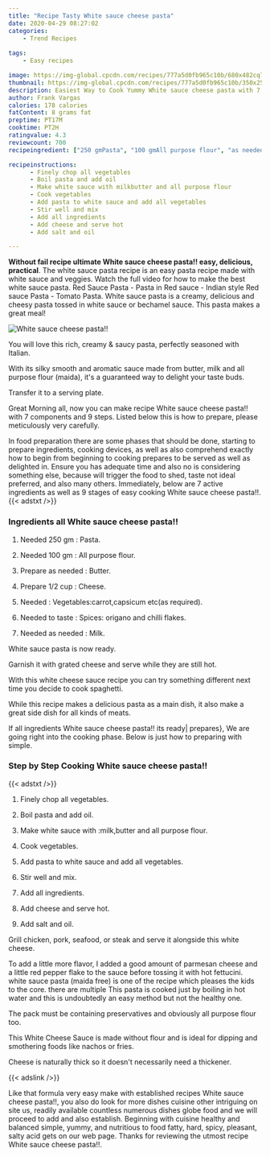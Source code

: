 ```yaml
---
title: "Recipe Tasty White sauce cheese pasta"
date: 2020-04-29 08:27:02
categories:
    - Trend Recipes
    
tags:
    - Easy recipes

image: https://img-global.cpcdn.com/recipes/777a5d0fb965c10b/680x482cq70/white-sauce-cheese-pasta-recipe-main-photo.jpg
thumbnail: https://img-global.cpcdn.com/recipes/777a5d0fb965c10b/350x250cq70/white-sauce-cheese-pasta-recipe-main-photo.jpg
description: Easiest Way to Cook Yummy White sauce cheese pasta with 7 ingredients and 9 stages of easy cooking.
author: Frank Vargas
calories: 178 calories
fatContent: 8 grams fat
preptime: PT17M
cooktime: PT2H
ratingvalue: 4.3
reviewcount: 700
recipeingredient: ["250 gmPasta", "100 gmAll purpose flour", "as neededButter", "1/2 cupCheese", "Vegetablescarrotcapsicum etcas required", "to tasteSpices origano and chilli flakes", "as neededMilk"]

recipeinstructions: 
      - Finely chop all vegetables 
      - Boil pasta and add oil 
      - Make white sauce with milkbutter and all purpose flour 
      - Cook vegetables 
      - Add pasta to white sauce and add all vegetables 
      - Stir well and mix 
      - Add all ingredients 
      - Add cheese and serve hot 
      - Add salt and oil

---
```




**Without fail recipe ultimate White sauce cheese pasta!! easy, delicious, practical**. The white sauce pasta recipe is an easy pasta recipe made with white sauce and veggies. Watch the full video for how to make the best white sauce pasta. Red Sauce Pasta - Pasta in Red sauce - Indian style Red sauce Pasta - Tomato Pasta. White sauce pasta is a creamy, delicious and cheesy pasta tossed in white sauce or bechamel sauce. This pasta makes a great meal!


![White sauce cheese pasta!!](https://img-global.cpcdn.com/recipes/777a5d0fb965c10b/680x482cq70/white-sauce-cheese-pasta-recipe-main-photo.jpg "White sauce cheese pasta!!")



You will love this rich, creamy &amp; saucy pasta, perfectly seasoned with Italian.

With its silky smooth and aromatic sauce made from butter, milk and all purpose flour (maida), it&#39;s a guaranteed way to delight your taste buds.

Transfer it to a serving plate.


Great Morning all, now you can make recipe White sauce cheese pasta!! with 7 components and 9 steps. Listed below this is how to prepare, please meticulously very carefully.

In food preparation there are some phases that should be done, starting to prepare ingredients, cooking devices, as well as also comprehend exactly how to begin from beginning to cooking prepares to be served as well as delighted in. Ensure you has adequate time and also no is considering something else, because will trigger the food to shed, taste not ideal preferred, and also many others. Immediately, below are 7 active ingredients as well as 9 stages of easy cooking White sauce cheese pasta!!.
{{< adstxt />}}

### Ingredients all White sauce cheese pasta!!


1. Needed 250 gm : Pasta.

1. Needed 100 gm : All purpose flour.

1. Prepare as needed : Butter.

1. Prepare 1/2 cup : Cheese.

1. Needed  : Vegetables:carrot,capsicum etc(as required).

1. Needed to taste : Spices: origano and chilli flakes.

1. Needed as needed : Milk.


White sauce pasta is now ready.

Garnish it with grated cheese and serve while they are still hot.

With this white cheese sauce recipe you can try something different next time you decide to cook spaghetti.

While this recipe makes a delicious pasta as a main dish, it also make a great side dish for all kinds of meats.


If all ingredients White sauce cheese pasta!! its ready| prepares}, We are going right into the cooking phase. Below is just how to preparing with simple.

### Step by Step Cooking White sauce cheese pasta!!

{{< adstxt />}}


1. Finely chop all vegetables.



1. Boil pasta and add oil.



1. Make white sauce with :milk,butter and all purpose flour.



1. Cook vegetables.



1. Add pasta to white sauce and add all vegetables.



1. Stir well and mix.



1. Add all ingredients.



1. Add cheese and serve hot.



1. Add salt and oil.




Grill chicken, pork, seafood, or steak and serve it alongside this white cheese.

To add a little more flavor, I added a good amount of parmesan cheese and a little red pepper flake to the sauce before tossing it with hot fettucini. white sauce pasta (maida free) is one of the recipe which pleases the kids to the core. there are multiple This pasta is cooked just by boiling in hot water and this is undoubtedly an easy method but not the healthy one.

The pack must be containing preservatives and obviously all purpose flour too.

This White Cheese Sauce is made without flour and is ideal for dipping and smothering foods like nachos or fries.

Cheese is naturally thick so it doesn&#39;t necessarily need a thickener.


{{< adslink />}}

Like that formula very easy make with established recipes White sauce cheese pasta!!, you also do look for more dishes cuisine other intriguing on site us, readily available countless numerous dishes globe food and we will proceed to add and also establish. Beginning with cuisine healthy and balanced simple, yummy, and nutritious to food fatty, hard, spicy, pleasant, salty acid gets on our web page. Thanks for reviewing the utmost recipe White sauce cheese pasta!!.
